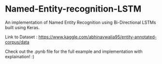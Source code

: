 # Named-Entity-recognition-LSTM
An implementation of Named Entity Recognition using Bi-Directional LSTMs built using Keras.

Link to Dataset : https://www.kaggle.com/abhinavwalia95/entity-annotated-corpus/data

Check out the .pynb file for the full example and implementation with explaination! :)
